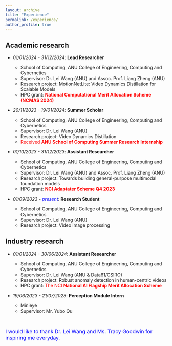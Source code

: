 ```yaml
---
layout: archive
title: "Experience"
permalink: /experience/
author_profile: true
---
```

<!-- <font color="red"><strong>A*</strong>, accepted, to appear</font> -->
<!-- Research experience
====== -->

<h2>Academic research</h2>

* *01/01/2024 - 31/12/2024*: **Lead Researcher**
  * School of Computing, ANU College of Engineering, Computing and Cybernetics
  * Supervisor: Dr. Lei Wang (ANU) and Assoc. Prof. Liang Zheng (ANU)
  * Research project: MotionNetLite: Video Dynamics Distillation for Scalable Models
  * HPC grant: <font color="red"><strong>National Computational Merit Allocation Scheme (NCMAS 2024)</strong></font>

* *20/11/2023 - 19/01/2024*: **Summer Scholar** 
  * School of Computing, ANU College of Engineering, Computing and Cybernetics
  * Supervisor: Dr. Lei Wang (ANU)
  * Research project: Video Dynamics Distillation
  * <font color="red">Received <strong>ANU School of Computing Summer Research Internship</strong> </font>

* *01/10/2023 - 31/12/2023*: **Assistant Researcher**
  * School of Computing, ANU College of Engineering, Computing and Cybernetics
  * Supervisor: Dr. Lei Wang (ANU) and Assoc. Prof. Liang Zheng (ANU)
  * Research project: Towards building general-purpose multimodal foundation models
  * HPC grant: <font color="red"><strong>NCI Adaptater Scheme Q4 2023</strong></font>

* *01/09/2023 - <font color="blue">present</font>*: **Research Student** 
  * School of Computing, ANU College of Engineering, Computing and Cybernetics
  * Supervisor: Dr. Lei Wang (ANU)
  * Research project: Video image processing

  
<h2>Industry research</h2>

* *01/01/2024 - 30/06/2024*: **Assistant Researcher**
  * School of Computing, ANU College of Engineering, Computing and Cybernetics
  * Supervisor: Dr. Lei Wang (ANU & Data61/CSIRO)
  * Research project: Robust anomaly detection in human-centric videos
  * HPC grant: <font color="red">The NCI <strong>National AI Flagship Merit Allocation Scheme</strong></font> 

* *19/06/2023 - 21/07/2023*: **Perception Module Intern** 
  * Minieye
  * Supervisor: Mr. Yubo Qu 


<p>&nbsp;</p>
<font size="3" color="blue">I would like to thank Dr. Lei Wang and Ms. Tracy Goodwin for inspiring me everyday.</font>
